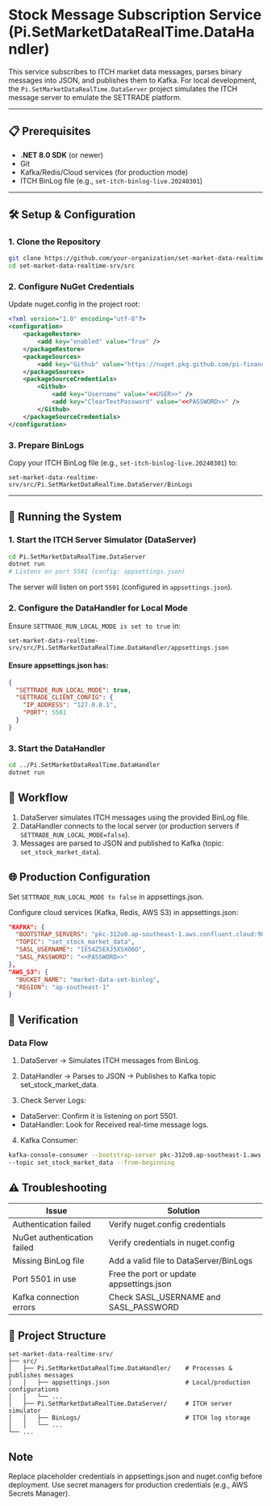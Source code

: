 # Stock Message Subscription Service (Pi.SetMarketDataRealTime.DataHandler)

This service subscribes to ITCH market data messages, parses binary messages into JSON, and publishes them to Kafka. For local development, the `Pi.SetMarketDataRealTime.DataServer` project simulates the ITCH message server to emulate the SETTRADE platform.

---

## 📋 Prerequisites
- **.NET 8.0 SDK** (or newer)
- Git
- Kafka/Redis/Cloud services (for production mode)
- ITCH BinLog file (e.g., `set-itch-binlog-live.20240301`)

---

## 🛠️ Setup & Configuration

### 1. Clone the Repository
```bash
git clone https://github.com/your-organization/set-market-data-realtime-srv.git
cd set-market-data-realtime-srv/src
```
### 2. Configure NuGet Credentials
Update nuget.config in the project root:
```xml
<?xml version="1.0" encoding="utf-8"?>
<configuration>
    <packageRestore>
        <add key="enabled" value="True" />
    </packageRestore>
    <packageSources>
        <add key="Github" value="https://nuget.pkg.github.com/pi-financial/index.json" />
    </packageSources>
    <packageSourceCredentials>
        <Github>
            <add key="Username" value="<<USER>>" />
            <add key="ClearTextPassword" value="<<PASSWORD>>" />
        </Github>
    </packageSourceCredentials>
</configuration>
```
### 3. Prepare BinLogs
Copy your ITCH BinLog file (e.g., `set-itch-binlog-live.20240301`) to:
```
set-market-data-realtime-srv/src/Pi.SetMarketDataRealTime.DataServer/BinLogs
```
---
## 🚀 Running the System
### 1. Start the ITCH Server Simulator (DataServer)
```bash
cd Pi.SetMarketDataRealTime.DataServer
dotnet run
# Listens on port 5501 (config: appsettings.json)
```
The server will listen on port `5501` (configured in `appsettings.json`).
### 2. Configure the DataHandler for Local Mode
Ensure `SETTRADE_RUN_LOCAL_MODE is set to true` in:
```
set-market-data-realtime-srv/src/Pi.SetMarketDataRealTime.DataHandler/appsettings.json
```
#### Ensure appsettings.json has:
```json
{
  "SETTRADE_RUN_LOCAL_MODE": true,
  "SETTRADE_CLIENT_CONFIG": {
    "IP_ADDRESS": "127.0.0.1",
    "PORT": 5501
  }
}
```
### 3. Start the DataHandler
```bash
cd ../Pi.SetMarketDataRealTime.DataHandler
dotnet run
```
## 🔄 Workflow
1. DataServer simulates ITCH messages using the provided BinLog file.
2. DataHandler connects to the local server (or production servers if `SETTRADE_RUN_LOCAL_MODE=false`).
3. Messages are parsed to JSON and published to Kafka (topic: `set_stock_market_data`).

## 🌐 Production Configuration
Set `SETTRADE_RUN_LOCAL_MODE to false` in appsettings.json.

Configure cloud services (Kafka, Redis, AWS S3) in appsettings.json:

```json
"KAFKA": {
  "BOOTSTRAP_SERVERS": "pkc-312o0.ap-southeast-1.aws.confluent.cloud:9092",
  "TOPIC": "set_stock_market_data",
  "SASL_USERNAME": "IE54Z5EXJ5X5XO6O",
  "SASL_PASSWORD": "<<PASSWORD>>"
},
"AWS_S3": {
  "BUCKET_NAME": "market-data-set-binlog",
  "REGION": "ap-southeast-1"
}
```
## 🧪 Verification
### Data Flow
1. DataServer → Simulates ITCH messages from BinLog.
2. DataHandler → Parses to JSON → Publishes to Kafka topic set_stock_market_data.

3. Check Server Logs:
- DataServer: Confirm it is listening on port 5501.
- DataHandler: Look for Received real-time message logs.

4. Kafka Consumer:
```bash
kafka-console-consumer --bootstrap-server pkc-312o0.ap-southeast-1.aws.confluent.cloud:9092 \
--topic set_stock_market_data --from-beginning
```
## ⚠️ Troubleshooting
| Issue  | Solution  |
|---|---|
Authentication failed |	Verify nuget.config credentials
NuGet authentication failed |	Verify credentials in nuget.config
Missing BinLog file |	Add a valid file to DataServer/BinLogs
Port 5501 in use |	Free the port or update appsettings.json
Kafka connection errors |	Check SASL_USERNAME and SASL_PASSWORD
## 📂 Project Structure
```
set-market-data-realtime-srv/
├── src/
│   ├── Pi.SetMarketDataRealTime.DataHandler/    # Processes & publishes messages
│   │   ├── appsettings.json                     # Local/production configurations
│   │   └── ...
│   ├── Pi.SetMarketDataRealTime.DataServer/     # ITCH server simulator
│   │   ├── BinLogs/                             # ITCH log storage
│   │   └── ...
└── ...
```
## Note
Replace placeholder credentials in appsettings.json and nuget.config before deployment.
Use secret managers for production credentials (e.g., AWS Secrets Manager).
